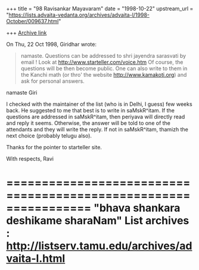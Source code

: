 +++
title = "98 Ravisankar Mayavaram"
date = "1998-10-22"
upstream_url = "https://lists.advaita-vedanta.org/archives/advaita-l/1998-October/009637.html"

+++
[Archive link](https://lists.advaita-vedanta.org/archives/advaita-l/1998-October/009637.html)

On Thu, 22 Oct 1998, Giridhar wrote:

> namaste. Questions can be addressed to shri jayendra sarasvati by email !
> Look at http://www.starteller.com/voice.htm
> Of course, the questions will be then become public. One can also write to
> them in the Kanchi math (or thro' the website http://www.kamakoti.org) and
> ask for personal answers.
>

namaste Giri

I checked with the maintainer of the list (who is in Delhi, I
guess) few weeks back. He suggested to me that best is to write
in saMskR^itam. If the questions are addressed in saMskR^itam,
then periyava will directly read and reply it seems. Otherwise,
the answer will be told to one of the attendants and they will
write the reply. If not in saMskR^itam, thamizh the next choice
(probably telugu also).

Thanks for the pointer to starteller site.

With respects,
Ravi

================================================================
"bhava shankara deshikame sharaNam"
List archives : http://listserv.tamu.edu/archives/advaita-l.html
================================================================

